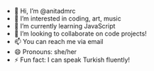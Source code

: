 - 👋 Hi, I’m @anitadmrc
- 👀 I’m interested in coding, art, music
- 🌱 I’m currently learning JavaScript
- 💞️ I’m looking to collaborate on code projects!
- 📫 You can reach me via email
- 😄 Pronouns: she/her
- ⚡ Fun fact: I can speak Turkish fluently!

<!---
anitadmrc/anitadmrc is a ✨ special ✨ repository because its `README.md` (this file) appears on your GitHub profile.
You can click the Preview link to take a look at your changes.
--->
